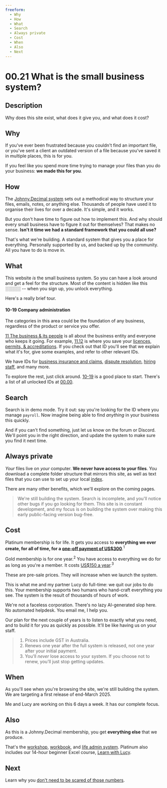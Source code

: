 ```yaml
---
freeform:
  - Why
  - How
  - What
  - Search
  - Always private
  - Cost
  - When
  - Also
  - Next
---
```


# 00.21 What is the small business system?

## Description

Why does this site exist, what does it give you, and what does it cost?

## Why

If you've ever been frustrated because you couldn't find an important file, or you've sent a client an outdated version of a file because you've saved it in multiple places, this is for you.

If you feel like you spend more time trying to manage your files than you do your business: **we made this for you**.

## How

The [Johnny.Decimal system](https://johnnydecimal.com) sets out a methodical way to structure your files, emails, notes, or anything else. Thousands of people have used it to organise their lives for over a decade. It's simple, and it works.

But you don't have time to figure out how to implement this. And why should every small business have to figure it out for themselves? That makes no sense. **Isn't it time we had a standard framework that you could all use?**

That's what we're building. A standard system that gives you a place for everything. Personally supported by us, and backed up by the community. All you have to do is move in.

## What

This website _is_ the small business system. So you can have a look around and get a feel for the structure. Most of the content is hidden like this ░░░░░ -- when you sign up, you unlock everything.

Here's a really brief tour.

#### 10-19 Company administration

The categories in this area could be the foundation of any business, regardless of the product or service you offer.

[11 The business & its people](/11) is all about the business entity and everyone who keeps it going. For example, [11.12](/11.12) is where you save your [licences, permits, & accreditations](/11.12). If you check out that ID you'll see that we explain what it's for, give some examples, and refer to other relevant IDs.

We have IDs for [business insurance and claims](/11.22), [dispute resolution](/11.33), [hiring staff](/11.41), and many more.

To explore the rest, just click around. [10-19](/10-19) is a good place to start. There's a list of all unlocked IDs at [00.00](/00.00).

## Search

Search is in demo mode. Try it out: say you're looking for the ID where you manage `payroll`. Now imagine being able to find _anything_ in your business this quickly.

And if you can't find something, just let us know on the forum or Discord. We'll point you in the right direction, and update the system to make sure you find it next time.

## Always private

_Your_ files live on _your_ computer. **We never have access to your files**. You download a complete folder structure that mirrors this site, as well as text files that you can use to set up your local [index](https://jdcm.al/11.05/).

There are many other benefits, which we'll explore on the coming pages.

> We're still building the system. Search is incomplete, and you'll notice other bugs if you go looking for them. This site is in constant development, and my focus is on building the system over making this early public-facing version bug-free.

## Cost

Platinum membership is for life. It gets you access to **everything we ever create, for all of time, for a [one-off payment of US$300](https://store.johnnydecimal.com/cart/43063017111688:1)**.<sup>1</sup>

Gold membership is for one year.<sup>2</sup> You have access to everything we do for as long as you're a member. It costs [US$150 a year](https://store.johnnydecimal.com/cart/43069054648456:1).<sup>3</sup>

These are pre-sale prices. They will increase when we launch the system.

This is what me and my partner Lucy do full-time: we quit our jobs to do this. Your membership supports two humans who hand-craft everything you see. The system is the result of thousands of hours of work.

We're not a faceless corporation. There's no lazy AI-generated slop here. No automated helpdesk. You email me, I help you.

Our plan for the next couple of years is to listen to exactly what you need, and to build it for you as quickly as possible. It'll be like having us on your staff.

> 1. Prices include GST in Australia.
> 2. Renews one year after the full system is released, not one year after your initial payment.
> 3. You'll _never_ lose access to your system. If you choose not to renew, you'll just stop getting updates.

## When

As you'll see when you're browsing the site, we're still building the system. We are targeting a first release of end-March 2025.

Me and Lucy are working on this 6 days a week. It has our complete focus.

## Also

As this is a Johnny.Decimal membership, you get **everything else** that we produce.

That's the [workshop](https://jdcm.al/14.22/), [workbook](https://jdcm.al/14.21/), and [life admin system](https://jdcm.al/14.11/). Platinum also includes our 14-hour beginner Excel course, [Learn with Lucy](https://learnwithlucy.rocks).

## Next

Learn why you [don't need to be scared of those numbers](/00.22).
